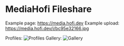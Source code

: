 # MediaHofi Fileshare

Example page: https://media.hofi.dev
Example upload: https://media.hofi.dev/i/bc95e32166.jpg

Profiles:
![Profiles](https://media.hofi.dev/data/98e0cafd6d.png)
Gallery:
![Gallery](https://media.hofi.dev/data/ead89a8728.png)